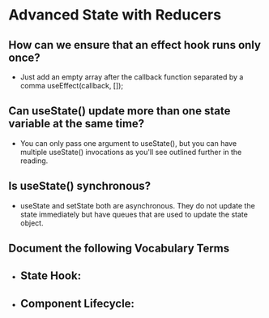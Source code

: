 
#  Advanced State with Reducers

## How can we ensure that an effect hook runs only once?
  - Just add an empty array after the callback function separated by a comma useEffect(callback, []);
## Can useState() update more than one state variable at the same time?
  - You can only pass one argument to useState(), but you can have multiple useState() invocations as you'll see outlined further in the reading.
## Is useState() synchronous?
  - useState and setState both are asynchronous. They do not update the state immediately but have queues that are used to update the state object.


## Document the following Vocabulary Terms

  - **State Hook:**
    - 
  - **Component Lifecycle:**
    - 
